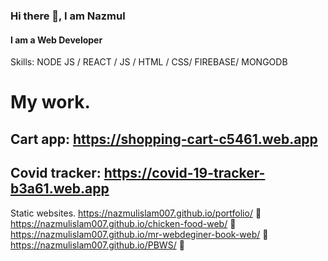 ### Hi there 👋, I am Nazmul
#### I am a Web Developer

Skills: NODE JS / REACT / JS / HTML / CSS/ FIREBASE/ MONGODB 

# My work.
## Cart app: https://shopping-cart-c5461.web.app
## Covid tracker: https://covid-19-tracker-b3a61.web.app 
Static websites.
https://nazmulislam007.github.io/portfolio/  👋
https://nazmulislam007.github.io/chicken-food-web/   👋
https://nazmulislam007.github.io/mr-webdeginer-book-web/   👋
https://nazmulislam007.github.io/PBWS/   👋
